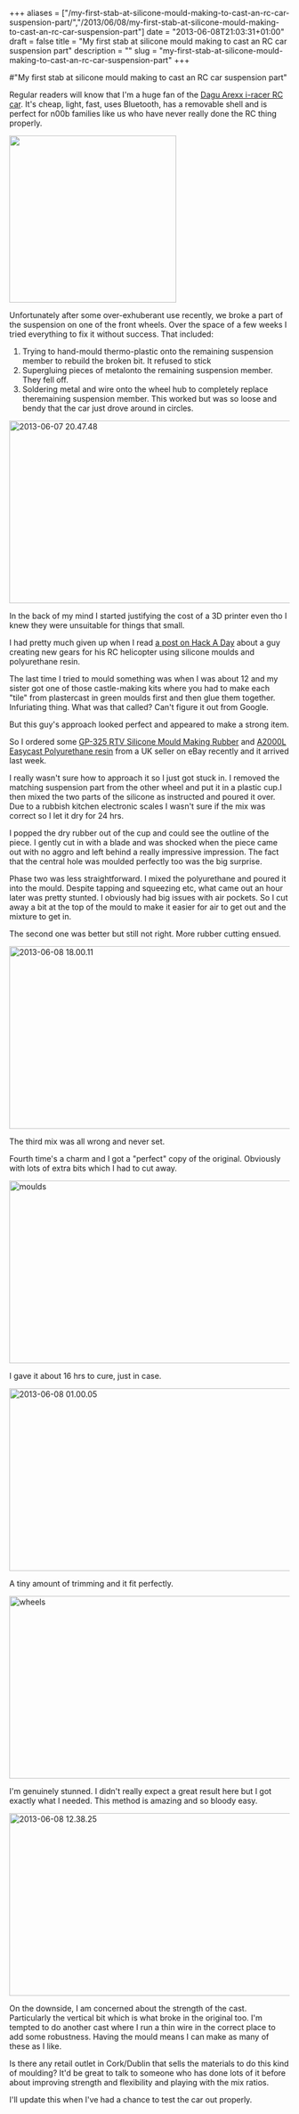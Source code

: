 +++
aliases = ["/my-first-stab-at-silicone-mould-making-to-cast-an-rc-car-suspension-part/","/2013/06/08/my-first-stab-at-silicone-mould-making-to-cast-an-rc-car-suspension-part"]
date = "2013-06-08T21:03:31+01:00"
draft = false
title = "My first stab at silicone mould making to cast an RC car suspension part"
description = ""
slug = "my-first-stab-at-silicone-mould-making-to-cast-an-rc-car-suspension-part"
+++

#"My first stab at silicone mould making to cast an RC car suspension part"

Regular readers will know that I'm a huge fan of the <a href="http://conoroneill.net/makey-makey-raspberry-pi-iracer-bluetooth-cheese-controlled-car-ccc/">Dagu Arexx i-racer RC car</a>. It's cheap, light, fast, uses Bluetooth, has a removable shell and is perfect for n00b families like us who have never really done the RC thing properly.

<img class="alignnone" alt="" src="https://d2j17b10ywb1i7.cloudfront.net/wp-content/uploads/2012/12/iracer-300x300.jpg" width="300" height="300" />

Unfortunately after some over-exhuberant use recently, we broke a part of the suspension on one of the front wheels. Over the space of a few weeks I tried everything to fix it without success. That included:
<ol>
	<li>Trying to hand-mould thermo-plastic onto the remaining suspension member to rebuild the broken bit. It refused to stick</li>
	<li>Supergluing pieces of metalonto the remaining suspension member. They fell off.</li>
	<li>Soldering metal and wire onto the wheel hub to completely replace theremaining suspension member. This worked but was so loose and bendy that the car just drove around in circles.</li>
</ol>
<a href="https://d2j17b10ywb1i7.cloudfront.net/wp-content/uploads/2013/06/2013-06-07-20.47.48.jpg"><img class="aligncenter size-large wp-image-1103" alt="2013-06-07 20.47.48" src="https://d2j17b10ywb1i7.cloudfront.net/wp-content/uploads/2013/06/2013-06-07-20.47.48-1024x576.jpg" width="584" height="328" /></a>

In the back of my mind I started justifying the cost of a 3D printer even tho I knew they were unsuitable for things that small.

I had pretty much given up when I read <a href="http://hackaday.com/2012/10/17/moulding-new-gears-for-a-micro-helicopter/">a post on Hack A Day</a> about a guy creating new gears for his RC helicopter using silicone moulds and polyurethane resin.

The last time I tried to mould something was when I was about 12 and my sister got one of those castle-making kits where you had to make each "tile" from plastercast in green moulds first and then glue them together. Infuriating thing. What was that called? Can't figure it out from Google.

But this guy's approach looked perfect and appeared to make a strong item.

So I ordered some <a href="http://www.ebay.co.uk/itm/Mouldcraft-GP-RTV-325-Shore-A25-255g-Silicone-Mould-Making-Rubber-Kit-/261082208350?ssPageName=ADME:L:OC:IE:3160">GP-325 RTV Silicone Mould Making Rubber</a> and <a href="http://www.ebay.co.uk/itm/MOULDCRAFT-A2000L-120gm-Fast-Cast-Polyurethane-Liquid-Plastic-Casting-Resin-kit-/251095395566?ssPageName=ADME:L:OC:IE:3160">A2000L Easycast Polyurethane resin</a> from a UK seller on eBay recently and it arrived last week.

I really wasn't sure how to approach it so I just got stuck in. I removed the matching suspension part from the other wheel and put it in a plastic cup.I then mixed the two parts of the silicone as instructed and poured it over. Due to a rubbish kitchen electronic scales I wasn't sure if the mix was correct so I let it dry for 24 hrs.

I popped the dry rubber out of the cup and could see the outline of the piece. I gently cut in with a blade and was shocked when the piece came out with no aggro and left behind a really impressive impression. The fact that the central hole was moulded perfectly too was the big surprise.

Phase two was less straightforward. I mixed the polyurethane and poured it into the mould. Despite tapping and squeezing etc, what came out an hour later was pretty stunted. I obviously had big issues with air pockets. So I cut away a bit at the top of the mould to make it easier for air to get out and the mixture to get in.

The second one was better but still not right. More rubber cutting ensued.

<img class="aligncenter size-large wp-image-1104" alt="2013-06-08 18.00.11" src="https://d2j17b10ywb1i7.cloudfront.net/wp-content/uploads/2013/06/2013-06-08-18.00.11-1024x576.jpg" width="584" height="328" />

The third mix was all wrong and never set.

Fourth time's a charm and I got a "perfect" copy of the original. Obviously with lots of extra bits which I had to cut away.

<a href="https://d2j17b10ywb1i7.cloudfront.net/wp-content/uploads/2013/06/moulds.jpg"><img class="aligncenter size-large wp-image-1106" alt="moulds" src="https://d2j17b10ywb1i7.cloudfront.net/wp-content/uploads/2013/06/moulds-1024x576.jpg" width="584" height="328" /></a>

I gave it about 16 hrs to cure, just in case.

<a href="https://d2j17b10ywb1i7.cloudfront.net/wp-content/uploads/2013/06/2013-06-08-01.00.05.jpg"><img class="aligncenter size-large wp-image-1107" alt="2013-06-08 01.00.05" src="https://d2j17b10ywb1i7.cloudfront.net/wp-content/uploads/2013/06/2013-06-08-01.00.05-1024x576.jpg" width="584" height="328" /></a>

A tiny amount of trimming and it fit perfectly.

<a href="https://d2j17b10ywb1i7.cloudfront.net/wp-content/uploads/2013/06/wheels.jpg"><img class="aligncenter size-large wp-image-1108" alt="wheels" src="https://d2j17b10ywb1i7.cloudfront.net/wp-content/uploads/2013/06/wheels-1024x576.jpg" width="584" height="328" /></a>

I'm genuinely stunned. I didn't really expect a great result here but I got exactly what I needed. This method is amazing and so bloody easy.

<a href="https://d2j17b10ywb1i7.cloudfront.net/wp-content/uploads/2013/06/2013-06-08-12.38.25.jpg"><img class="aligncenter size-large wp-image-1109" alt="2013-06-08 12.38.25" src="https://d2j17b10ywb1i7.cloudfront.net/wp-content/uploads/2013/06/2013-06-08-12.38.25-1024x576.jpg" width="584" height="328" /></a>

On the downside, I am concerned about the strength of the cast. Particularly the vertical bit which is what broke in the original too. I'm tempted to do another cast where I run a thin wire in the correct place to add some robustness. Having the mould means I can make as many of these as I like.

Is there any retail outlet in Cork/Dublin that sells the materials to do this kind of moulding? It'd be great to talk to someone who has done lots of it before about improving strength and flexibility and playing with the mix ratios.

I'll update this when I've had a chance to test the car out properly.
